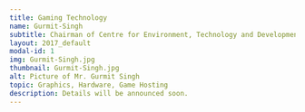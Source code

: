 ```yaml
---
title: Gaming Technology
name: Gurmit-Singh 
subtitle: Chairman of Centre for Environment, Technology and Development, Malaysia (CETDEM)
layout: 2017_default
modal-id: 1
img: Gurmit-Singh.jpg
thumbnail: Gurmit-Singh.jpg
alt: Picture of Mr. Gurmit Singh 
topic: Graphics, Hardware, Game Hosting
description: Details will be announced soon.
---
```

